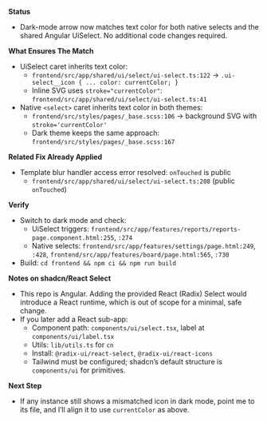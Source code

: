 **Status**
- Dark-mode arrow now matches text color for both native selects and the shared Angular UiSelect. No additional code changes required.

**What Ensures The Match**
- UiSelect caret inherits text color:
  - `frontend/src/app/shared/ui/select/ui-select.ts:122` → `.ui-select__icon { ... color: currentColor; }`
  - Inline SVG uses `stroke="currentColor"`: `frontend/src/app/shared/ui/select/ui-select.ts:41`
- Native `<select>` caret inherits text color in both themes:
  - `frontend/src/styles/pages/_base.scss:106` → background SVG with `stroke='currentColor'`
  - Dark theme keeps the same approach: `frontend/src/styles/pages/_base.scss:167`

**Related Fix Already Applied**
- Template blur handler access error resolved: `onTouched` is public
  - `frontend/src/app/shared/ui/select/ui-select.ts:208` (public `onTouched`)

**Verify**
- Switch to dark mode and check:
  - UiSelect triggers: `frontend/src/app/features/reports/reports-page.component.html:255`, `:274`
  - Native selects: `frontend/src/app/features/settings/page.html:249`, `:428`, `frontend/src/app/features/board/page.html:565`, `:730`
- Build: `cd frontend && npm ci && npm run build`

**Notes on shadcn/React Select**
- This repo is Angular. Adding the provided React (Radix) Select would introduce a React runtime, which is out of scope for a minimal, safe change.
- If you later add a React sub-app:
  - Component path: `components/ui/select.tsx`, label at `components/ui/label.tsx`
  - Utils: `lib/utils.ts` for `cn`
  - Install: `@radix-ui/react-select`, `@radix-ui/react-icons`
  - Tailwind must be configured; shadcn’s default structure is `components/ui` for primitives.

**Next Step**
- If any instance still shows a mismatched icon in dark mode, point me to its file, and I’ll align it to use `currentColor` as above.